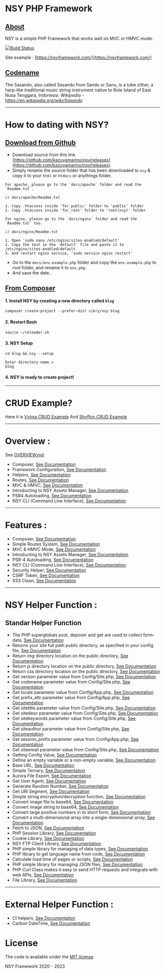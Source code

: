 # NSY PHP Framework
## <ins>About</ins>
NSY is a simple PHP Framework that works well on MVC or HMVC mode.

[![Build Status](https://travis-ci.org/kazuyamarino/nsy.svg?branch=master)](https://travis-ci.org/kazuyamarino/nsy)

Site example :
[https://nsyframework.com/](https://nsyframework.com/)

## <ins>Codename</ins>
The Sasando, also called Sasandu from Sandu or Sanu, is a tube zither, a harp-like traditional music string instrument native to Rote Island of East Nusa Tenggara, Indonesia.
*Wikipedia - https://en.wikipedia.org/wiki/Sasando*

---

# How to dating with NSY?
## <ins>Download from Github</ins>
* Download source from this link [https://github.com/kazuyamarino/nsy/releases](https://github.com/kazuyamarino/nsy/releases).
* Simply rename the source folder that has been downloaded to `nsy` & copy it to your `html` or `htdocs` or anythings folder.

```For apache, please go to the `docs/apache` folder and read the `Readme.txt`.```
```
// docs/apache/Readme.txt

1. Copy .htaccess inside 'for_public' folder to 'public' folder
2. Copy .htaccess inside 'for_root' folder to 'root(nsy)' folder
```

```For nginx, please go to the `docs/nginx` folder and read the `Readme.txt` too.```
```
// docs/nginx/Readme.txt

1. Open 'sudo nano /etc/nginx/sites-enabled/default'
2. Copy the text in the 'default' file and paste it to /etc/nginx/sites-enabled/default
3. And restart nginx service, 'sudo service nginx restart'
```

* Go to the `docs/env.example.php` folder and copy the `env.example.php` to root folder, and rename it to `env.php`.
* And save the date..

## <ins>From Composer</ins>

#### 1. Install NSY by creating a new directory called `blog`

```
composer create-project --prefer-dist vikry/nsy blog
```

#### 2. Restart Bash

```
source ~/reloader.sh
```

#### 3. NSY Setup

```
cd blog && nsy --setup

Enter directory name >
blog
```

#### 4. NSY is ready to create project!

---

# CRUD Example?
Here it is [Vylma CRUD Example](https://vylma.nsyframework.com/)
And [Shyffon CRUD Example](https://shyffon.nsyframework.com/)

---

# Overview :
See [OVERVIEW.md](https://github.com/kazuyamarino/nsy-docs/blob/master/OVERVIEW.md).
* Composer, [See Documentation](https://github.com/kazuyamarino/nsy-docs/blob/master/OVERVIEW.md#composer)
* Framework Configuration, [See Documentation](https://github.com/kazuyamarino/nsy-docs/blob/master/OVERVIEW.md#framework-configuration)
* Helpers, [See Documentation](https://github.com/kazuyamarino/nsy-docs/blob/master/OVERVIEW.md#helpers)
* Routes, [See Documentation](https://github.com/kazuyamarino/nsy-docs/blob/master/OVERVIEW.md#routes)
* MVC & HMVC, [See Documentation](https://github.com/kazuyamarino/nsy-docs/blob/master/OVERVIEW.md#mvc--hmvc)
* Introducting to NSY Assets Manager, [See Documentation](https://github.com/kazuyamarino/nsy-docs/blob/master/OVERVIEW.md#introducting-to-nsy-assets-manager)
* PSR4 Autoloading, [See Documentation](https://github.com/kazuyamarino/nsy-docs/blob/master/OVERVIEW.md#psr-4-autoloading)
* NSY CLI (Command Line Interface), [See Documentation](https://github.com/kazuyamarino/nsy-docs/blob/master/OVERVIEW.md#nsy-cli-command-line-interface)

---

# Features :
* Composer, [See Documentation](https://github.com/kazuyamarino/nsy-docs/blob/master/OVERVIEW.md#composer-on-nsy-framework)
* Simple Routes System, [See Documentation](https://github.com/kazuyamarino/nsy-docs/blob/master/OVERVIEW.md#routes)
* MVC & HMVC Mode, [See Documentation](https://github.com/kazuyamarino/nsy-docs/blob/master/OVERVIEW.md#mvc--hmvc)
* Introducting to NSY Assets Manager, [See Documentation](https://github.com/kazuyamarino/nsy-docs/blob/master/OVERVIEW.md#introducting-to-nsy-assets-manager)
* PSR-4 Autoloading, [See Documentation](https://github.com/kazuyamarino/nsy-docs/blob/master/OVERVIEW.md#psr-4-autoloading)
* NSY CLI (Command Line Interface), [See Documentation](https://github.com/kazuyamarino/nsy-docs/blob/master/OVERVIEW.md#nsy-cli-command-line-interface)
* Security Helper, [See Documentation](https://github.com/kazuyamarino/nsy-docs/blob/master/NSY_SECURITY_FUNCTION.md#security-helper)
* CSRF Token, [See Documentation](https://github.com/kazuyamarino/nsy-docs/blob/master/NSY_SECURITY_FUNCTION.md#return-csrf-input-form-with-token-)
* XSS Clean, [See Documentation](https://github.com/kazuyamarino/nsy-docs/blob/master/NSY_SECURITY_FUNCTION.md#xss-clean)

---

# NSY Helper Function :

## Standar Helper Function
* The PHP superglobals post, deposer and get are used to collect form-data, [See Documentation](https://github.com/kazuyamarino/nsy-docs/blob/master/NSY_HELPER_FUNCTION.md#the-php-superglobals-post-deposer-and-get-are-used-to-collect-form-data)
* Returns your site full path public directory, as specified in your config file, [See Documentation](https://github.com/kazuyamarino/nsy-docs/blob/master/NSY_HELPER_FUNCTION.md#public-directory-path)
* Return img directory location on the public directory, [See Documentation](https://github.com/kazuyamarino/nsy-docs/blob/master/NSY_HELPER_FUNCTION.md#images-directory-uri)
* Return js directory location on the public directory, [See Documentation](https://github.com/kazuyamarino/nsy-docs/blob/master/NSY_HELPER_FUNCTION.md#javascript-directory-uri)
* Return css directory location on the public directory, [See Documentation](https://github.com/kazuyamarino/nsy-docs/blob/master/NSY_HELPER_FUNCTION.md#css-directory-uri)
* Get version parameter value from Config/Site.php, [See Documentation](https://github.com/kazuyamarino/nsy-docs/blob/master/NSY_HELPER_FUNCTION.md#get-version)
* Get codename parameter value from Config/Site.php, [See Documentation](https://github.com/kazuyamarino/nsy-docs/blob/master/NSY_HELPER_FUNCTION.md#get-codename)
* Get locale parameter value from Config/App.php, [See Documentation](https://github.com/kazuyamarino/nsy-docs/blob/master/NSY_HELPER_FUNCTION.md#get-language-code)
* Get prefix_attr parameter value from Config/App.php, [See Documentation](https://github.com/kazuyamarino/nsy-docs/blob/master/NSY_HELPER_FUNCTION.md#open-graph-prefix)
* Get sitetitle parameter value from Config/Site.php, [See Documentation](https://github.com/kazuyamarino/nsy-docs/blob/master/NSY_HELPER_FUNCTION.md#get-site-title)
* Get sitedesc parameter value from Config/Site.php, [See Documentation](https://github.com/kazuyamarino/nsy-docs/blob/master/NSY_HELPER_FUNCTION.md#get-site-description)
* Get sitekeywords parameter value from Config/Site.php, [See Documentation](https://github.com/kazuyamarino/nsy-docs/blob/master/NSY_HELPER_FUNCTION.md#get-site-keywords)
* Get siteauthor parameter value from Config/Site.php, [See Documentation](https://github.com/kazuyamarino/nsy-docs/blob/master/NSY_HELPER_FUNCTION.md#get-site-author)
* Get session_prefix parameter value from Config/App.php, [See Documentation](https://github.com/kazuyamarino/nsy-docs/blob/master/NSY_HELPER_FUNCTION.md#get-session-prefix)
* Get siteemail parameter value from Config/Site.php, [See Documentation](https://github.com/kazuyamarino/nsy-docs/blob/master/NSY_HELPER_FUNCTION.md#get-site-email)
* Getting Config Value, [See Documentation](https://github.com/kazuyamarino/nsy-docs/blob/master/NSY_HELPER_FUNCTION.md#getting-config-value)
* Define an empty variable or a non-empty variable, [See Documentation](https://github.com/kazuyamarino/nsy-docs/blob/master/NSY_HELPER_FUNCTION.md#define-an-empty-variable-or-a-non-empty-variable)
* Base URL, [See Documentation](https://github.com/kazuyamarino/nsy-docs/blob/master/NSY_HELPER_FUNCTION.md#base-url)
* Simple Ternary, [See Documentation](https://github.com/kazuyamarino/nsy-docs/blob/master/NSY_HELPER_FUNCTION.md#simple-ternary)
* Aurora File Export, [See Documentation](https://github.com/kazuyamarino/nsy-docs/blob/master/NSY_HELPER_FUNCTION.md#aurora-file-export)
* Get User Agent, [See Documentation](https://github.com/kazuyamarino/nsy-docs/blob/master/NSY_HELPER_FUNCTION.md#get-user-agent)
* Generate Random Number, [See Documentation](https://github.com/kazuyamarino/nsy-docs/blob/master/NSY_HELPER_FUNCTION.md#generate-random-number)
* Get URI Segment, [See Documentation](https://github.com/kazuyamarino/nsy-docs/blob/master/NSY_HELPER_FUNCTION.md#get-uri-segment)
* Simple string encryption/decryption function, [See Documentation](https://github.com/kazuyamarino/nsy-docs/blob/master/NSY_HELPER_FUNCTION.md#simple-string-encryptiondecryption-function)
* Convert image file to base64, [See Documentation](https://github.com/kazuyamarino/nsy-docs/blob/master/NSY_HELPER_FUNCTION.md#convert-image-file-to-base64)
* Convert image string to base64, [See Documentation](https://github.com/kazuyamarino/nsy-docs/blob/master/NSY_HELPER_FUNCTION.md#convert-image-string-to-base64)
* Convert large positive numbers in to short form, [See Documentation](https://github.com/kazuyamarino/nsy-docs/blob/master/NSY_HELPER_FUNCTION.md#convert-large-positive-numbers-in-to-short-form)
* Convert a multi-dimensional array into a single-dimensional array, [See Documentation](https://github.com/kazuyamarino/nsy-docs/blob/master/NSY_HELPER_FUNCTION.md#array-flatten)
* Fetch to JSON, [See Documentation](https://github.com/kazuyamarino/nsy-docs/blob/master/NSY_HELPER_FUNCTION.md#fetch-to-json)
* PHP Session Library, [See Documentation](https://github.com/kazuyamarino/nsy-docs/blob/master/NSY_HELPER_FUNCTION.md#php-session-library)
* Cookie Library, [See Documentation](https://github.com/kazuyamarino/nsy-docs/blob/master/NSY_HELPER_FUNCTION.md#cookie-library)
* NSY FTP Client Library, [See Documentation](https://github.com/kazuyamarino/nsy-docs/blob/master/NSY_HELPER_FUNCTION.md#nsy-ftp-client-library)
* PHP simple library for managing of data types, [See Documentation](https://github.com/kazuyamarino/nsy-docs/blob/master/NSY_HELPER_FUNCTION.md#validate-library)
* PHP library to get language name from code, [See Documentation](https://github.com/kazuyamarino/nsy-docs/blob/master/NSY_HELPER_FUNCTION.md#languagecode-method)
* Calculate load time of pages or scripts, [See Documentation](https://github.com/kazuyamarino/nsy-docs/blob/master/NSY_HELPER_FUNCTION.md#loadtime-method)
* PHP simple library for managing JSON files, [See Documentation](https://github.com/kazuyamarino/nsy-docs/blob/master/NSY_HELPER_FUNCTION.md#json-library)
* PHP Curl Class makes it easy to send HTTP requests and integrate with web APIs, [See Documentation](https://github.com/kazuyamarino/nsy-docs/blob/master/NSY_HELPER_FUNCTION.md#curl-library)
* File Library, [See Documentation](https://github.com/kazuyamarino/nsy-docs/blob/master/NSY_HELPER_FUNCTION.md#file-library)

---

# External Helper Function :

* CI helpers, [See Documentation](https://github.com/kazuyamarino/nsy-docs/blob/master/CI_HELPER_FUNCTION.md)
* Carbon DateTime, [See Documentation](https://carbon.nesbot.com/docs/)

<!-- # NSY Features :
* Primary and Secondary Database Connection, [See Documentation](https://github.com/kazuyamarino/nsy-docs/blob/master/SYSGUIDE_2.md#primary--secondary-database-connections)
* NSY Database Migrations, [See Documentation](https://github.com/kazuyamarino/nsy-docs/blob/master/SYSGUIDE_2.md#nsy-migrations)
* Razr Template Engine, [See Documentation](https://github.com/kazuyamarino/nsy-docs/blob/master/SYSGUIDE_2.md#razr---the-powerful-php-template-engine)
* Middleware, [See Documentation](https://github.com/kazuyamarino/nsy-docs/blob/master/SYSGUIDE_2.md#the-middlewares) -->


<!-- 
* Using Controllers, [See Documentation](https://github.com/kazuyamarino/nsy-docs/blob/master/SYSGUIDE_2.md#the-controllers)
* Using Models, [See Documentation](https://github.com/kazuyamarino/nsy-docs/blob/master/SYSGUIDE_2.md#the-models)
* NSY Transaction, [See Documentation](https://github.com/kazuyamarino/nsy-docs/blob/master/SYSGUIDE_2.md#nsy-transaction)
* Razr - The powerful PHP template engine, [See Documentation](https://github.com/kazuyamarino/nsy-docs/blob/master/SYSGUIDE_2.md#razr---the-powerful-php-template-engine)
* NSY Migrations, [See Documentation](https://github.com/kazuyamarino/nsy-docs/blob/master/SYSGUIDE_2.md#nsy-migrations)
* The Middlewares, [See Documentation](https://github.com/kazuyamarino/nsy-docs/blob/master/SYSGUIDE_2.md#the-middlewares)

---
-->

# License
The code is available under the [MIT license](https://github.com/kazuyamarino/nsy/blob/master/LICENSE.txt)

NSY Framework 2020 - 2023
